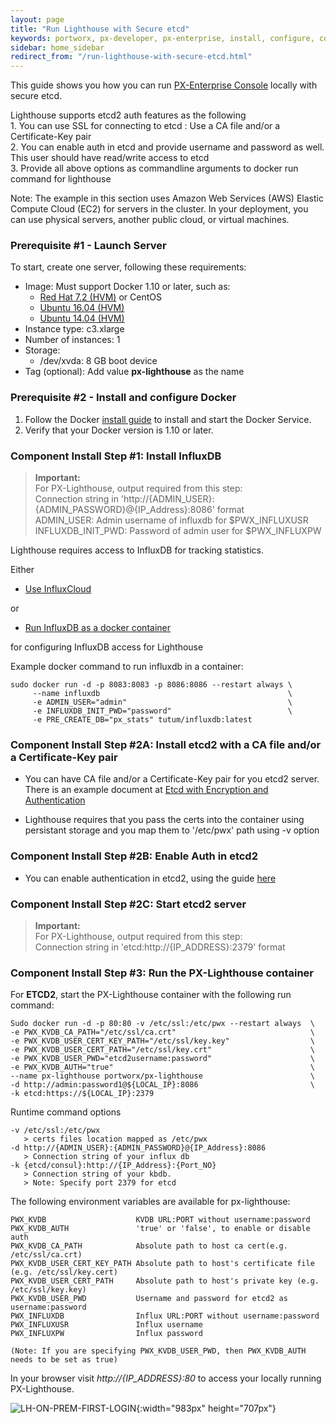 ```yaml
---
layout: page
title: "Run Lighthouse with Secure etcd"
keywords: portworx, px-developer, px-enterprise, install, configure, container, storage, lighthouse, secure, etcd
sidebar: home_sidebar
redirect_from: "/run-lighthouse-with-secure-etcd.html"
---
```


This guide shows you how you can run [PX-Enterprise Console](http://lighthouse.portworx.com/) locally with secure etcd.

Lighthouse supports etcd2 auth features as the following
<br/>1. You can use SSL for connecting to etcd : Use a CA file and/or a Certificate-Key pair
<br/>2. You can enable auth in etcd and provide username and password as well. This user should have read/write access to etcd
<br/>3. Provide all above options as commandline arguments to docker run command for lighthouse

Note: The example in this section uses Amazon Web Services (AWS) Elastic Compute Cloud (EC2) for servers in the cluster. In your deployment, you can use physical servers, another public cloud, or virtual machines.

### Prerequisite #1 - Launch Server

To start, create one server, following these requirements:

* Image: Must support Docker 1.10 or later, such as:
  * [Red Hat 7.2 (HVM)](https://aws.amazon.com/marketplace/pp/B019NS7T5I) or CentOS
  * [Ubuntu 16.04 (HVM)](https://aws.amazon.com/marketplace/pp/B01JBL2M0O)
  * [Ubuntu 14.04 (HVM)](https://aws.amazon.com/marketplace/pp/B00JV9TBA6)
* Instance type: c3.xlarge
* Number of instances: 1
* Storage:
  * /dev/xvda: 8 GB boot device
* Tag (optional): Add value **px-lighthouse** as the name

### Prerequisite #2 - Install and configure Docker

1. Follow the Docker [install guide](https://docs.docker.com/engine/installation/) to install and start the Docker Service.
2. Verify that your Docker version is 1.10 or later.

### Component Install Step #1: Install InfluxDB

>**Important:**
<br/> For PX-Lighthouse, output required from this step: 
<br/> Connection string in 'http://{ADMIN_USER}:{ADMIN_PASSWORD}@{IP_Address}:8086' format 
<br/> ADMIN_USER: Admin username of influxdb for $PWX_INFLUXUSR
<br/> INFLUXDB_INIT_PWD: Password of admin user for $PWX_INFLUXPW 

Lighthouse requires access to InfluxDB for tracking statistics.

Either 

* [Use InfluxCloud](https://cloud.influxdata.com/)

or

* [Run InfluxDB as a docker container](https://github.com/tutumcloud/influxdb)

for configuring InfluxDB access for Lighthouse

Example docker command to run influxdb in a container:

```
sudo docker run -d -p 8083:8083 -p 8086:8086 --restart always \
     --name influxdb                                          \
     -e ADMIN_USER="admin"                                    \
     -e INFLUXDB_INIT_PWD="password"                          \
     -e PRE_CREATE_DB="px_stats" tutum/influxdb:latest
```

### Component Install Step #2A: Install etcd2 with a CA file and/or a Certificate-Key pair


* You can have CA file and/or a Certificate-Key pair for you etcd2 server. There is an example document at [Etcd with Encryption and Authentication](https://medium.com/@gargar454/coreos-etcd-and-fleet-with-encryption-and-authentication-27ffefd0785c#.w24dog98z)

* Lighthouse requires that you pass the certs into the container using persistant storage and you map them to '/etc/pwx' path using -v option


### Component Install Step #2B: Enable Auth in etcd2


* You can enable authentication in etcd2, using the guide [here](https://coreos.com/etcd/docs/latest/authentication.html)

### Component Install Step #2C: Start etcd2 server

>**Important:**
<br/> For PX-Lighthouse, output required from this step: 
<br/>Connection string in 'etcd:http://{IP_ADDRESS}:2379' format

### Component Install Step #3: Run the PX-Lighthouse container

For **ETCD2**, start the PX-Lighthouse container with the following run command:

```
Sudo docker run -d -p 80:80 -v /etc/ssl:/etc/pwx --restart always  \
-e PWX_KVDB_CA_PATH="/etc/ssl/ca.crt"                              \
-e PWX_KVDB_USER_CERT_KEY_PATH="/etc/ssl/key.key"                  \
-e PWX_KVDB_USER_CERT_PATH="/etc/ssl/key.crt"                      \
-e PWX_KVDB_USER_PWD="etcd2username:password"                      \
-e PWX_KVDB_AUTH="true"                                            \
--name px-lighthouse portworx/px-lighthouse                        \
-d http://admin:password1@${LOCAL_IP}:8086                         \
-k etcd:https://${LOCAL_IP}:2379 
```

Runtime command options

```
-v /etc/ssl:/etc/pwx
   > certs files location mapped as /etc/pwx
-d http://{ADMIN_USER}:{ADMIN_PASSWORD}@{IP_Address}:8086
   > Connection string of your influx db
-k {etcd/consul}:http://{IP_Address}:{Port_NO}
   > Connection string of your kbdb.
   > Note: Specify port 2379 for etcd 
```

The following environment variables are available for px-lighthouse:

```
PWX_KVDB                    KVDB URL:PORT without username:password
PWX_KVDB_AUTH               'true' or 'false', to enable or disable auth 
PWX_KVDB_CA_PATH            Absolute path to host ca cert(e.g. /etc/ssl/ca.crt)
PWX_KVDB_USER_CERT_KEY_PATH Absolute path to host's certificate file (e.g. /etc/ssl/key.cert)
PWX_KVDB_USER_CERT_PATH     Absolute path to host's private key (e.g. /etc/ssl/key.key)
PWX_KVDB_USER_PWD           Username and password for etcd2 as username:password
PWX_INFLUXDB                Influx URL:PORT without username:password
PWX_INFLUXUSR               Influx username
PWX_INFLUXPW                Influx password

(Note: If you are specifying PWX_KVDB_USER_PWD, then PWX_KVDB_AUTH needs to be set as true)
```

In your browser visit *http://{IP_ADDRESS}:80* to access your locally running PX-Lighthouse.

![LH-ON-PREM-FIRST-LOGIN](/images/lh-on-prem-first-login-updated_2.png "First Login"){:width="983px" height="707px"}
